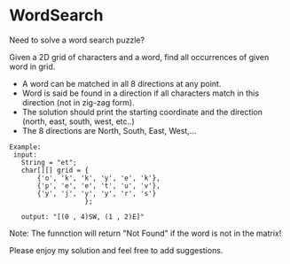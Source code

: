 # WordSearch
Need to solve a word search puzzle?

Given a 2D grid of characters and a word, find all occurrences of given word in grid.
 * A word can be matched in all 8 directions at any point.
 * Word is said be found in a direction if all characters match in this direction (not in zig-zag form).
 * The solution should print the starting coordinate and the direction (north, east, south, west, etc..)
 * The 8 directions are North, South, East, West,...
 
 
 ```
 Example:
  input:
    String = "et";
    char[][] grid = {
        {'o', 'k', 'k', 'y', 'e', 'k'},
        {'p', 'e', 'e', 't', 'u', 'v'},
        {'y', 'j', 'y', 'y', 'r', 's'}
                    };
                    
    output: "[(0 , 4)SW, (1 , 2)E]"
```
Note: The funnction will return "Not Found" if the word is not in the matrix!

Please enjoy my solution and feel free to add suggestions. 
